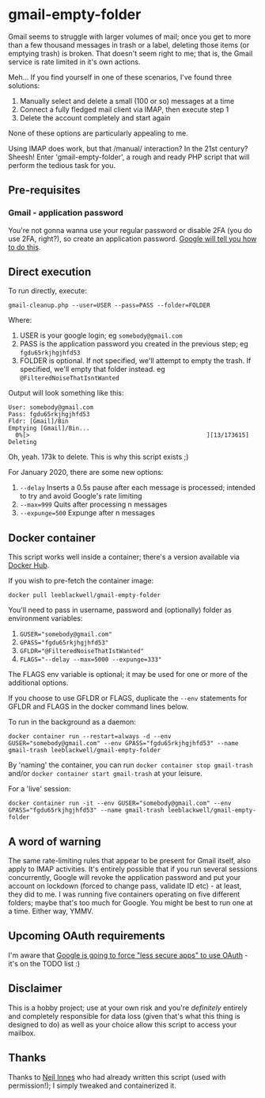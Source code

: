 # gmail-empty-folder

Gmail seems to struggle with larger volumes of mail; once you get to more than a few thousand messages in trash or a label, deleting those items (or emptying trash) is broken.
That doesn't seem right to me; that is, the Gmail service is rate limited in it's own actions.

Meh... If you find yourself in one of these scenarios, I've found three solutions:

1. Manually select and delete a small (100 or so) messages at a time
1. Connect a fully fledged mail client via IMAP, then execute step 1
1. Delete the account completely and start again

None of these options are particularly appealing to me.

Using IMAP does work, but that /manual/ interaction? In the 21st century? Sheesh!
Enter 'gmail-empty-folder', a rough and ready PHP script that will perform the tedious task for you.

## Pre-requisites

### Gmail - application password
You're not gonna wanna use your regular password or disable 2FA (you do use 2FA, right?), so create an application password.  [Google will tell you how to do this](https://support.google.com/accounts/answer/185833?hl=en).

## Direct execution

To run directly, execute:

```
gmail-cleanup.php --user=USER --pass=PASS --folder=FOLDER
```

Where:
1. USER is your google login; eg `somebody@gmail.com`
1. PASS is the application password you created in the previous step; eg `fgdu65rkjhgjhfd53`
1. FOLDER is optional.  If not specified, we'll attempt to empty the trash.  If specified, we'll empty that folder instead. eg `@FilteredNoiseThatIsntWanted`

Output will look something like this:
```
User: somebody@gmail.com
Pass: fgdu65rkjhgjhfd53
Fldr: [Gmail]/Bin
Emptying [Gmail]/Bin...
  0%[>                                                  ][13/173615] Deleting 
```

Oh, yeah.  173k to delete.  This is why this script exists ;)

For January 2020, there are some new options:
1. `--delay` Inserts a 0.5s pause after each message is processed; intended to try and avoid Google's rate limiting
1. `--max=999` Quits after processing n messages
1. `--expunge=500` Expunge after n messages

## Docker container

This script works well inside a container; there's a version available via [Docker Hub](https://hub.docker.com/r/leeblackwell/gmail-empty-folder).

If you wish to pre-fetch the container image:
```
docker pull leeblackwell/gmail-empty-folder
```

You'll need to pass in username, password and (optionally) folder as environment variables:  
1. `GUSER="somebody@gmail.com"`
1. `GPASS="fgdu65rkjhgjhfd53"`
1. `GFLDR="@FilteredNoiseThatIstWanted"`
1. `FLAGS="--delay --max=5000 --expunge=333"`

The FLAGS env variable is optional; it may be used for one or more of the additional options.

If you choose to use GFLDR or FLAGS, duplicate the `--env` statements for GFLDR and FLAGS in the docker command lines below.

To run in the background as a daemon:

```
docker container run --restart=always -d --env GUSER="somebody@gmail.com" --env GPASS="fgdu65rkjhgjhfd53" --name gmail-trash leeblackwell/gmail-empty-folder
```

By 'naming' the container, you can run `docker container stop gmail-trash` and/or `docker container start gmail-trash` at your leisure.

For a 'live' session:

```
docker container run -it --env GUSER="somebody@gmail.com" --env GPASS="fgdu65rkjhgjhfd53" --name gmail-trash leeblackwell/gmail-empty-folder
```

## A word of warning

The same rate-limiting rules that appear to be present for Gmail itself, also apply to IMAP activities.  It's entirely possible that if you run several sessions concurrently, Google will revoke the application password and put your account on lockdown (forced to change pass, validate ID etc) - at least, they did to me.  I was running five containers operating on five different folders; maybe that's too much for Google.
You might be best to run one at a time. Either way, YMMV.

## Upcoming OAuth requirements

I'm aware that [Google is going to force "less secure apps" to use OAuth](https://gsuiteupdates.googleblog.com/2019/12/less-secure-apps-oauth-google-username-password-incorrect.html) - it's on the TODO list :) 

## Disclaimer

This is a hobby project; use at your own risk and you're *definitely* entirely and completely responsible for data loss (given that's what this thing is designed to do) as well as your choice allow this script to access your mailbox.

## Thanks

Thanks to [Neil Innes](https://github.com/NeilInnes) who had already written this script (used with permission!); I simply tweaked and containerized it.
